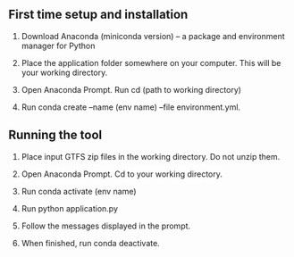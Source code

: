## First time setup and installation

1. Download Anaconda (miniconda version) – a package and environment manager for Python

2. Place the application folder somewhere on your computer. This will be your working directory.

3. Open Anaconda Prompt. Run cd (path to working directory)

4. Run conda create –name (env name) –file environment.yml.

## Running the tool

1. Place input GTFS zip files in the working directory. Do not unzip them.

2. Open Anaconda Prompt. Cd to your working directory.

3. Run conda activate (env name)

4. Run python application.py

5. Follow the messages displayed in the prompt.

6. When finished, run conda deactivate.
